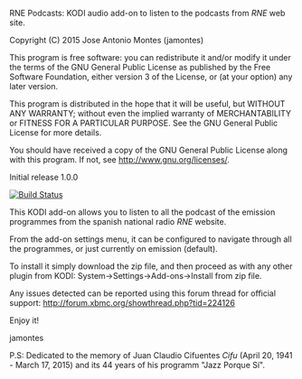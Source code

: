 RNE Podcasts: KODI audio add-on to listen to the podcasts from *RNE* web site.

   Copyright (C) 2015 Jose Antonio Montes (jamontes)

   This program is free software: you can redistribute it and/or modify
   it under the terms of the GNU General Public License as published by
   the Free Software Foundation, either version 3 of the License, or
   (at your option) any later version.

   This program is distributed in the hope that it will be useful,
   but WITHOUT ANY WARRANTY; without even the implied warranty of
   MERCHANTABILITY or FITNESS FOR A PARTICULAR PURPOSE.  See the
   GNU General Public License for more details.

   You should have received a copy of the GNU General Public License
   along with this program. If not, see <http://www.gnu.org/licenses/>.


Initial release 1.0.0

[![Build Status](https://secure.travis-ci.org/jamontes/plugin.audio.rne.png)](http://travis-ci.org/jamontes/plugin.audio.rne)


This KODI add-on allows you to listen to all the podcast of the emission programmes from the spanish national radio *RNE* website.

From the add-on settings menu, it can be configured to navigate through all the programmes, or just currently on emission (default). 

To install it simply download the zip file, and then proceed as with any other plugin from KODI:
 System->Settings->Add-ons->Install from zip file.

Any issues detected can be reported using this forum thread for official support: http://forum.xbmc.org/showthread.php?tid=224126

Enjoy it!

jamontes

P.S: Dedicated to the memory of Juan Claudio Cifuentes *Cifu* (April 20, 1941 - March 17, 2015) and its 44 years of his programm "Jazz Porque Sí".
